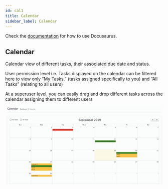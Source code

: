 ```yaml
---
id: cal1
title: Calendar
sidebar_label: Calendar
---
```


Check the [documentation](https://docusaurus.io) for how to use Docusaurus.

## Calendar

Calendar view of different tasks, their associated due date and status.

User permission level i.e. Tasks displayed on the calendar can be filtered here to view only “My Tasks,” (tasks assigned specifically to you) and “All Tasks” (relating to all users)

At a superuser level, you can easily drag and drop different tasks across the calendar assigning them to different users

![Calendar](assets/calendar.png)
